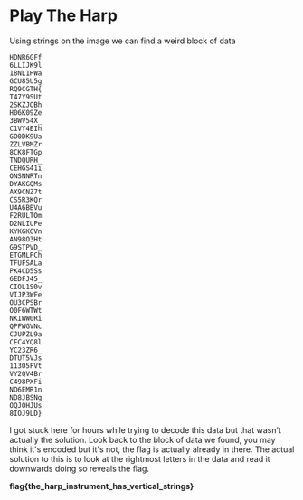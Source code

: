 # Play The Harp

Using strings on the image we can find a weird block of data

```
HDNR6GFf
6LLIJK9l
18NL1HWa
GCU85U5g
RQ9CGTH{
T47Y9SUt
2SKZJOBh
H06K09Ze
3BWV54X_
C1VY4EIh
GO0DK9Ua
ZZLVBMZr
8CK8FTGp
TNDQURH_
CEHGS41i
ONSNNRTn
DYAKGQMs
AX9CNZ7t
CS5R3KQr
U4A6BBVu
F2RULTOm
D2NLIUPe
KYKGKGVn
AN98O3Ht
G9STPVD_
ETGMLPCh
TFUFSALa
PK4CD5Ss
6EDFJ45_
CIOL1S0v
VIJP3WFe
OU3CPSBr
O0F6WTWt
NKIWW0Ri
QPFWGVNc
CJUPZL9a
CEC4YQ8l
YC23ZR6_
DTUT5VJs
113O5FVt
VY2QV4Br
C498PXFi
NO6EMR1n
ND8JBSNg
OQJOHJUs
8IOJ9LD}
```
I got stuck here for hours while trying to decode this data but that wasn't actually the solution.
Look back to the block of data we found, you may think it's encoded but it's not, the flag is actually already in there.
The actual solution to this is to look at the rightmost letters in the data and read it downwards doing so reveals the flag.

**flag{the_harp_instrument_has_vertical_strings}**